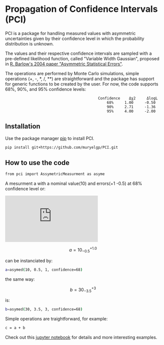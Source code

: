 # Propagation of Confidence Intervals (PCI)

PCI is a package for handling measured values with asymmetric uncertainties given by their confidence level in which the probability distribution is unknown.

The values and their respective confidence intervals are sampled with a pre-defined likelihood function, called "Variable Width Gaussian", 
proposed in [R. Barlow's 2004 paper "Asymmetric Statistical Errors"](https://arxiv.org/abs/physics/0406120).


The operations are performed by Monte Carlo simulations, simple operations (+, -, *, /, **) are straightforward and the package has support for generic functions to be created by the user. For now, the code supports 68%, 90%, and 95% confidence levels:

                                              Confidence	Δχ2     ΔlogL
                                                  68%     1.00     -0.50
                                                  90%     2.71     -1.36
                                                  95%     4.00     -2.00



## Installation

Use the package manager [pip](https://pip.pypa.io/en/stable/) to install PCI.

```bash
pip install git+https://github.com/muryelgp/PCI.git
```

## How to use the code

```bash
from pci import AssymetricMeasurment as asyme
```
A mesurment a with a nominal value(10) and errors(+1 -0.5) at 68% confidence level or: 

![equation](http://latex.codecogs.com/gif.latex?O_t%3D%5Ctext%20%7B%20Onset%20event%20at%20time%20bin%20%7D%20t)

```math
a = 10^{+1.0}_{-0.5}
```
can be instanciated by:

```bash
a=asymed(10, 0.5, 1, confidence=68)
```
the same way:
```math
b = 30^{+3}_{-3.5}
```
is:

```bash
b=asymed(30, 3.5, 3, confidence=68)
```
Simple operations are traightforward, for example: 

```bash
c = a + b 
```

Check out this [jupyter notebook](https://github.com/muryelgp/PCI/blob/master/pci/How_to.ipynb) for details and more interesting examples.
